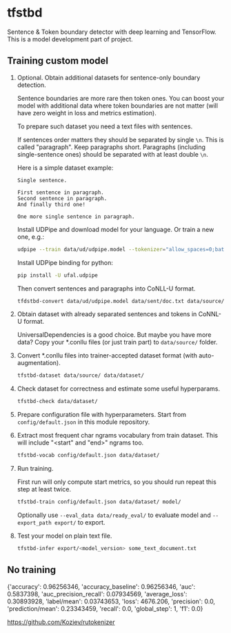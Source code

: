 # tfstbd

Sentence & Token boundary detector with deep learning and TensorFlow.
This is a model development part of project.


## Training custom model

1. Optional. Obtain additional datasets for sentence-only boundary detection.

    Sentence boundaries are more rare then token ones.
    You can boost your model with additional data where token boundaries are not matter (will have zero weight in loss and metrics estimation).

    To prepare such dataset you need a text files with sentences.

    If sentences order matters they should be separated by single `\n`. This is called "paragraph". Keep paragraphs short.
    Paragraphs (including single-sentence ones) should be separated with at least double `\n`.

    Here is a simple dataset example:
    ```
    Single sentence.
    
    First sentence in paragraph.
    Second sentence in paragraph.
    And finally third one!
    
    One more single sentence in paragraph.
    ```

    Install UDPipe and download model for your language. Or train a new one, e.g.:
    ```bash
    udpipe --train data/ud/udpipe.model --tokenizer="allow_spaces=0;batch_size=256;dimension=64;learning_rate=0.02;segment_size=256;epochs=50" --parser=none --heldout=data/ud/test.conllu data/ud/train.conllu
    ```

    Install UDPipe binding for python:
    ```bash
    pip install -U ufal.udpipe
    ```

    Then convert sentences and paragraphs into CoNLL-U format.
    ```bash
    tfdstbd-convert data/ud/udpipe.model data/sent/doc.txt data/source/
    ```

2. Obtain dataset with already separated sentences and tokens in CoNNL-U format.

    UniversalDependencies is a good choice. But maybe you have more data?
    Copy your *.conllu files (or just train part) to `data/source/` folder.

3. Convert *.conllu files into trainer-accepted dataset format (with auto-augmentation).

    ```bash
    tfstbd-dataset data/source/ data/dataset/
    ```

4. Check dataset for correctness and estimate some useful hyperparams.

    ```bash
    tfstbd-check data/dataset/
    ```

5. Prepare configuration file with hyperparameters. Start from `config/default.json` in this module repository.

6. Extract most frequent char ngrams vocabulary from train dataset.  This will include "<start" and "end>" ngrams too.

    ```bash
    tfstbd-vocab config/default.json data/dataset/
    ```

7. Run training.

    First run will only compute start metrics, so you should run repeat this step at least twice.
    ```bash
    tfstbd-train config/default.json data/dataset/ model/
    ```

    Optionally use `--eval_data data/ready_eval/` to evaluate model and `--export_path export/` to export.

8. Test your model on plain text file.
    ```bash
    tfstbd-infer export/<model_version> some_text_document.txt
    ```


## No training
{'accuracy': 0.96256346, 'accuracy_baseline': 0.96256346, 'auc': 0.5837398, 'auc_precision_recall': 0.07934569, 'average_loss': 0.30893928, 'label/mean': 0.03743653, 'loss': 4676.206, 'precision': 0.0, 'prediction/mean': 0.23343459, 'recall': 0.0, 'global_step': 1, 'f1': 0.0}



https://github.com/Koziev/rutokenizer
